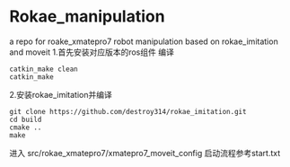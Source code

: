 # Rokae_manipulation
a repo for roake_xmatepro7 robot manipulation based on rokae_imitation and moveit
1.首先安装对应版本的ros组件
编译
```
catkin_make clean
catkin_make
```
2.安装rokae_imitation并编译
```
git clone https://github.com/destroy314/rokae_imitation.git
cd build
cmake ..
make
```
进入 src/rokae_xmatepro7/xmatepro7_moveit_config
启动流程参考start.txt
